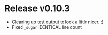 # Release v0.10.3

- Cleaning up test output to look a little nicer. ;)
- Fixed `_sugar` IDENTICAL line count
